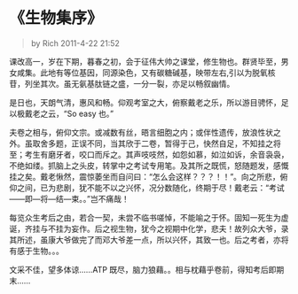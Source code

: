 # 《生物集序》

> by Rich 2011-4-22 21:52

课改高一，岁在下期，暮春之初，会于征伟大帅之课堂，修生物也。群贤毕至，男女咸集。此地有等位基因，同源染色，又有碳糖碱基，映带左右,引以为脱氧核苷，列坐其次。虽无氨基肽链之盛，一分一裂，亦足以畅叙幽情。 

是日也，天朗气清，惠风和畅。仰观考室之大，俯察戴老之乐，所以游目骋怀，足以极戴老之云，“So easy 也。” 

夫卷之相与，俯仰文宗。或减数有丝，晤言细胞之内；或伴性遗传，放浪性状之外。虽取舍多题，正误不同，当其欣于二卷，暂得于己，快然自足，不知挂之将至；考生有磨牙者，咬口而斥之。其声吱吱然，如怨如慕，如泣如诉，余音袅袅，不绝如缕。抓脑上之头皮，转掌中之考试专用笔。及其所之既慌，怒随题发，感慨挂之矣。戴老愀然，震惊萎坐而自问曰：“怎么会这样？？？！！”。向之所悲，俯仰之间，已为悲剧，犹不能不以之兴怀，况分数随化，终期于尽！戴老云：“考试——即—将—结—束。。”岂不痛哉！ 

每览众生考后之由，若合一契，未尝不临书嗟悼，不能喻之于怀。固知一死生为虚诞，齐挂与不挂为妄作。后之视生物，犹今之视期中化学，悲夫！故列众大爷，录其所述，虽康大爷做完了而邓大爷差一点，所以兴怀，其致一也。后之考者，亦将有感于生物。。。 

文采不佳，望多体谅……ATP 既尽，脑力狼藉。。相与枕藉乎卷前，得知考后即期末……